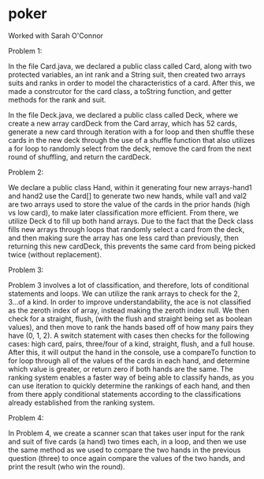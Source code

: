 # poker
Worked with Sarah O'Connor

Problem 1:

In the file Card.java, we declared a public class called Card, along with two protected variables, an int rank and a String suit, then created two arrays suits and ranks in order to model the characteristics of a card. After this, we made a constrcutor for the card class, a toString function, and getter methods for the rank and suit. 

In the file Deck.java, we declared a public class called Deck, where we create a new array cardDeck from the Card array, which has 52 cards, generate a new card through iteration with a for loop and then shuffle these cards in the new deck through the use of a shuffle function that also utilizes a for loop to randomly select from the deck, remove the card from the next round of shuffling, and return the cardDeck. 


Problem 2: 

We declare a public class Hand, within it generating four new arrays-hand1 and hand2 use the Card[] to generate two new hands, while val1 and val2 are two arrays used to store the value of the cards in the prior hands (high vs low card), to make later classification more efficient. From there, we utilize Deck d to fill up both hand arrays. Due to the fact that the Deck class fills new arrays through loops that randomly select a card from the deck, and then making sure the array has one less card than previously, then returning this new cardDeck, this prevents the same card from being picked twice (without replacement). 

Problem 3:

Problem 3 involves a lot of classification, and therefore, lots of conditional statements and loops. We can utilize the rank arrays to check for the 2, 3...of a kind. In order to improve understandability, the ace is not classified as the zeroth index of array, instead making the zeroth index null. We then check for a straight, flush, (with the flush and straight being set as boolean values), and then move to rank the hands based off of how many pairs they have (0, 1, 2). A switch statement with cases then checks for the following cases: high card, pairs, three/four of a kind, straight, flush, and a full house. After this, it will output the hand in the console, use a compareTo function to for loop through all of the values of the cards in each hand, and determine which value is greater, or return zero if both hands are the same. The ranking system enables a faster way of being able to classify hands, as you can use iteration to quickly determine the rankings of each hand, and then from there apply conditional statements according to the classifications already established from the ranking system. 

Problem 4:

In Problem 4, we create a scanner scan that takes user input for the rank and suit of five cards (a hand) two times each, in a loop, and then we use the same method as we used to compare the two hands in the previous question (three) to once again compare the values of the two hands, and print the result (who win the round). 

   
   
   
 
